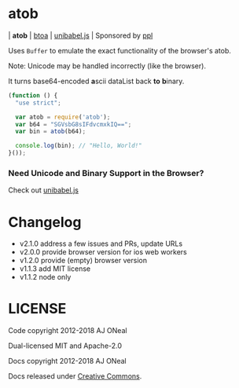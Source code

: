 atob
===

| **atob**
| [btoa](https://git.coolaj86.com/coolaj86/btoa.js)
| [unibabel.js](https://git.coolaj86.com/coolaj86/unibabel.js)
| Sponsored by [ppl](https://ppl.family)

Uses `Buffer` to emulate the exact functionality of the browser's atob.

Note: Unicode may be handled incorrectly (like the browser).

It turns base64-encoded <strong>a</strong>scii dataList back **to** <strong>b</strong>inary.

```javascript
(function () {
  "use strict";

  var atob = require('atob');
  var b64 = "SGVsbG8sIFdvcmxkIQ==";
  var bin = atob(b64);

  console.log(bin); // "Hello, World!"
}());
```

### Need Unicode and Binary Support in the Browser?

Check out [unibabel.js](https://git.coolaj86.com/coolaj86/unibabel.js)

Changelog
=======

  * v2.1.0 address a few issues and PRs, update URLs
  * v2.0.0 provide browser version for ios web workers
  * v1.2.0 provide (empty) browser version
  * v1.1.3 add MIT license
  * v1.1.2 node only

LICENSE
=======

Code copyright 2012-2018 AJ ONeal

Dual-licensed MIT and Apache-2.0

Docs copyright 2012-2018 AJ ONeal

Docs released under [Creative Commons](https://git.coolaj86.com/coolaj86/atob.js/blob/master/LICENSE.DOCS).
